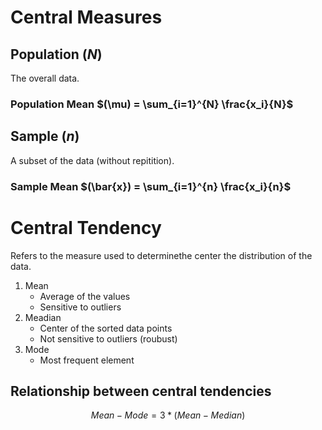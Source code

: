 # Central Measures

## Population $(N)$
The overall data.

### Population Mean $(\mu) = \sum_{i=1}^{N} \frac{x_i}{N}$

## Sample $(n)$
A subset of the data (without repitition).

### Sample Mean $(\bar{x}) = \sum_{i=1}^{n} \frac{x_i}{n}$


# Central Tendency

Refers to the measure used to determinethe center the distribution of the data.

1. Mean
    - Average of the values
    - Sensitive to outliers
2. Meadian 
    - Center of the sorted data points
    - Not sensitive to outliers (roubust)
3. Mode
    - Most frequent element

## Relationship between central tendencies
$$ Mean - Mode = 3 * (Mean - Median) $$